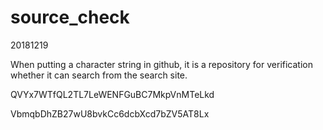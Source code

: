 # source_check
20181219

When putting a character string in github, it is a repository for verification whether it can search from the search site.

QVYx7WTfQL2TL7LeWENFGuBC7MkpVnMTeLkd

VbmqbDhZB27wU8bvkCc6dcbXcd7bZV5AT8Lx
